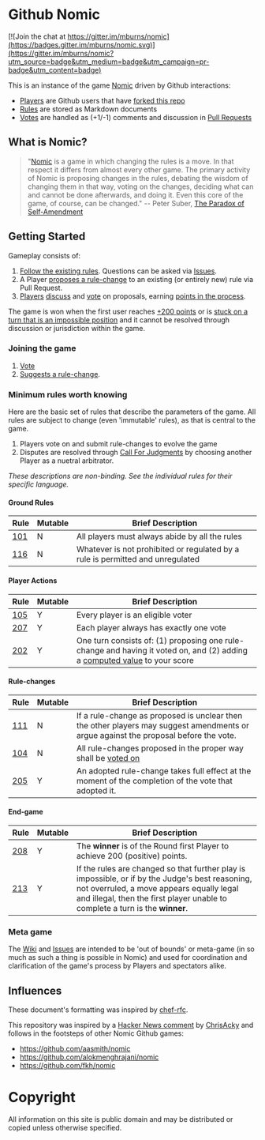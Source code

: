 # Github Nomic

[![Join the chat at https://gitter.im/mburns/nomic](https://badges.gitter.im/mburns/nomic.svg)](https://gitter.im/mburns/nomic?utm_source=badge&utm_medium=badge&utm_campaign=pr-badge&utm_content=badge)

This is an instance of the game [Nomic](https://en.wikipedia.org/wiki/Nomic) driven by Github interactions:

* [Players](https://github.com/mburns/nomic/wiki/Player) are Github users that have [forked this repo](#joining-the-game)
* [Rules](https://github.com/mburns/nomic/wiki/Rules) are stored as Markdown documents
* [Votes](https://github.com/mburns/nomic/wiki/Voting) are handled as (+1/-1) comments and discussion in [Pull Requests](https://github.com/mburns/nomic/pulls)

## What is Nomic?

> "[Nomic](http://legacy.earlham.edu/~peters/writing/nomic.htm) is a game in which changing the rules is a move. In that respect it differs from almost every other game. The primary activity of Nomic is proposing changes in the rules, debating the wisdom of changing them in that way, voting on the changes, deciding what can and cannot be done afterwards, and doing it. Even this core of the game, of course, can be changed."
> -- Peter Suber, [The Paradox of Self-Amendment](http://dash.harvard.edu/handle/1/10243418)

## Getting Started

Gameplay consists of:

1. [Follow the existing rules](/rule101.md). Questions can be asked via [Issues](https://github.com/mburns/nomic/issues).
2. A Player [proposes a rule-change](https://github.com/mburns/nomic/blob/master/.github/CONTRIBUTING.md) to an existing (or entirely new) rule via Pull Request.
3. [Players](https://github.com/mburns/nomic/wiki/Player) [discuss](/rule111.md) and [vote](/rule105.md) on proposals, earning [points in the process](/SCOREBOARD.md).

The game is won when the first user reaches [+200 points](/rule208.md) or is [stuck on a turn that is an impossible position](/rule213.md) and it cannot be resolved through discussion or jurisdiction within the game.

### Joining the game

1. [Vote](https://github.com/mburns/nomic/blob/master/.github/CONTRIBUTING.md#voting)
2. [Suggests a rule-change](https://github.com/mburns/nomic/blob/master/.github/CONTRIBUTING.md#submit-a-rule-change).

### Minimum rules worth knowing

Here are the basic set of rules that describe the parameters of the game. All rules are subject to change (even 'immutable' rules), as that is central to the game.

1. Players vote on and submit rule-changes to evolve the game
2. Disputes are resolved through [Call For Judgments](https://github.com/mburns/nomic/blob/master/.github/CONTRIBUTING.md#call-for-judgment) by choosing another Player as a nuetral arbitrator.

*These descriptions are non-binding. See the individual rules for their specific language.*

#### Ground Rules

Rule | Mutable | Brief Description
---- | ------- | -----------------
[101](/rule101.md) | N | All players must always abide by all the rules
[116](/rule116.md) | N | Whatever is not prohibited or regulated by a rule is permitted and unregulated

#### Player Actions

Rule | Mutable | Brief Description
---- | ------- | -----------------
[105](/rule105.md) | Y | Every player is an eligible voter
[207](/rule207.md) | Y | Each player always has exactly one vote
[202](/rule202.md) | Y | One turn consists of: (1) proposing one rule-change and having it voted on, and (2) adding a [computed value](/rule202.md) to your score

#### Rule-changes

Rule | Mutable | Brief Description
---- | ------- | -----------------
[111](/rule111.md) | N | If a rule-change as proposed is unclear then the other players may suggest amendments or argue against the proposal before the vote.
[104](/rule104.md) | N | All rule-changes proposed in the proper way shall be [voted on](https://github.com/mburns/nomic/wiki/Voting)
[205](/rule205.md) | Y | An adopted rule-change takes full effect at the moment of the completion of the vote that adopted it.

#### End-game

Rule | Mutable | Brief Description
---- | ------- | -----------------
[208](/rule208.md) | Y | The **winner** is of the Round first Player to achieve 200 (positive) points.
[213](/rule213.md) | Y | If the rules are changed so that further play is impossible, or if by the Judge's best reasoning, not overruled, a move appears equally legal and illegal, then the first player unable to complete a turn is the **winner**.

### Meta game

The [Wiki](https://github.com/mburns/nomic/wiki) and [Issues](https://github.com/mburns/nomic/issues) are intended to be 'out of bounds' or meta-game (in so much as such a thing is possible in Nomic) and used for coordination and clarification of the game's process by Players and spectators alike.

## Influences

These document's formatting was inspired by [chef-rfc](https://github.com/chef/chef-rfc).

This repository was inspired by a [Hacker News comment](https://news.ycombinator.com/item?id=4889988) by [ChrisAcky](http://acky.vze.com/) and follows in the footsteps of other Nomic Github games:

* https://github.com/aasmith/nomic
* https://github.com/alokmenghrajani/nomic
* https://github.com/fkh/nomic

# Copyright

All information on this site is public domain and may be distributed or copied unless otherwise specified.
